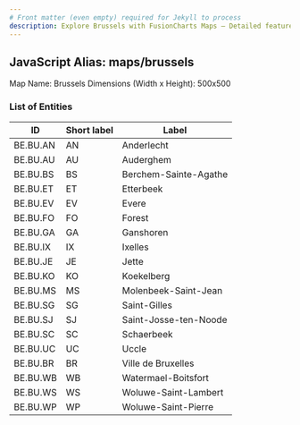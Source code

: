 ```yaml
---
# Front matter (even empty) required for Jekyll to process
description: Explore Brussels with FusionCharts Maps – Detailed features for seamless integration. Try now & enhance your data visualization today! 
---
```


## JavaScript Alias: maps/brussels

Map Name: Brussels
Dimensions (Width x Height): 500x500





### List of Entities

ID | Short label | Label
---|---|---|
BE.BU.AN|AN|Anderlecht
BE.BU.AU|AU|Auderghem
BE.BU.BS|BS|Berchem-Sainte-Agathe
BE.BU.ET|ET|Etterbeek
BE.BU.EV|EV|Evere
BE.BU.FO|FO|Forest
BE.BU.GA|GA|Ganshoren
BE.BU.IX|IX|Ixelles
BE.BU.JE|JE|Jette
BE.BU.KO|KO|Koekelberg
BE.BU.MS|MS|Molenbeek-Saint-Jean
BE.BU.SG|SG|Saint-Gilles
BE.BU.SJ|SJ|Saint-Josse-ten-Noode
BE.BU.SC|SC|Schaerbeek
BE.BU.UC|UC|Uccle
BE.BU.BR|BR|Ville de Bruxelles
BE.BU.WB|WB|Watermael-Boitsfort
BE.BU.WS|WS|Woluwe-Saint-Lambert
BE.BU.WP|WP|Woluwe-Saint-Pierre

